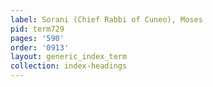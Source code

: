 ```yaml
---
label: Sorani (Chief Rabbi of Cuneo), Moses
pid: term729
pages: '590'
order: '0913'
layout: generic_index_term
collection: index-headings
---
```


